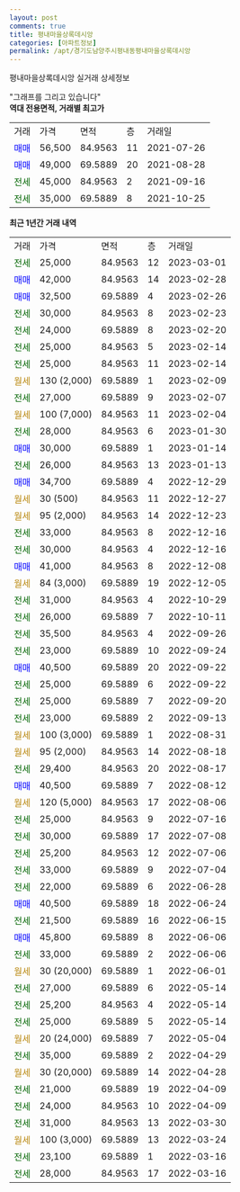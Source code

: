```yaml
---
layout: post
comments: true
title: 평내마을상록데시앙
categories: [아파트정보]
permalink: /apt/경기도남양주시평내동평내마을상록데시앙
---
```


평내마을상록데시앙 실거래 상세정보

<script type="text/javascript">
  google.charts.load('current', {'packages':['line', 'corechart']});
  google.charts.setOnLoadCallback(drawChart);

  function drawChart() {
    var data = new google.visualization.DataTable();
    data.addColumn('date', '거래일');
    data.addColumn('number', "매매");
    data.addColumn('number', "전세");
    data.addColumn('number', "전매");

    data.addRows([[new Date(Date.parse("2023-03-01")), null, 25000, null], [new Date(Date.parse("2023-02-28")), 42000, null, null], [new Date(Date.parse("2023-02-26")), 32500, null, null], [new Date(Date.parse("2023-02-23")), null, 30000, null], [new Date(Date.parse("2023-02-20")), null, 24000, null], [new Date(Date.parse("2023-02-14")), null, 25000, null], [new Date(Date.parse("2023-02-14")), null, 25000, null], [new Date(Date.parse("2023-02-09")), null, null, null], [new Date(Date.parse("2023-02-07")), null, 27000, null], [new Date(Date.parse("2023-02-04")), null, null, null], [new Date(Date.parse("2023-01-30")), null, 28000, null], [new Date(Date.parse("2023-01-14")), 30000, null, null], [new Date(Date.parse("2023-01-13")), null, 26000, null], [new Date(Date.parse("2022-12-29")), 34700, null, null], [new Date(Date.parse("2022-12-27")), null, null, null], [new Date(Date.parse("2022-12-23")), null, null, null], [new Date(Date.parse("2022-12-16")), null, 33000, null], [new Date(Date.parse("2022-12-16")), null, 30000, null], [new Date(Date.parse("2022-12-08")), 41000, null, null], [new Date(Date.parse("2022-12-05")), null, null, null], [new Date(Date.parse("2022-10-29")), null, 31000, null], [new Date(Date.parse("2022-10-11")), null, 26000, null], [new Date(Date.parse("2022-09-26")), null, 35500, null], [new Date(Date.parse("2022-09-24")), null, 23000, null], [new Date(Date.parse("2022-09-22")), 40500, null, null], [new Date(Date.parse("2022-09-22")), null, 25000, null], [new Date(Date.parse("2022-09-20")), null, 25000, null], [new Date(Date.parse("2022-09-13")), null, 23000, null], [new Date(Date.parse("2022-08-31")), null, null, null], [new Date(Date.parse("2022-08-18")), null, null, null], [new Date(Date.parse("2022-08-17")), null, 29400, null], [new Date(Date.parse("2022-08-12")), 40500, null, null], [new Date(Date.parse("2022-08-06")), null, null, null], [new Date(Date.parse("2022-07-16")), null, 25000, null], [new Date(Date.parse("2022-07-08")), null, 30000, null], [new Date(Date.parse("2022-07-06")), null, 25200, null], [new Date(Date.parse("2022-07-04")), null, 33000, null], [new Date(Date.parse("2022-06-28")), null, 22000, null], [new Date(Date.parse("2022-06-24")), 40500, null, null], [new Date(Date.parse("2022-06-15")), null, 21500, null], [new Date(Date.parse("2022-06-06")), 45800, null, null], [new Date(Date.parse("2022-06-06")), null, 33000, null], [new Date(Date.parse("2022-06-01")), null, null, null], [new Date(Date.parse("2022-05-14")), null, 27000, null], [new Date(Date.parse("2022-05-14")), null, 25200, null], [new Date(Date.parse("2022-05-14")), null, 25000, null], [new Date(Date.parse("2022-05-04")), null, null, null], [new Date(Date.parse("2022-04-29")), null, 35000, null], [new Date(Date.parse("2022-04-28")), null, null, null], [new Date(Date.parse("2022-04-09")), null, 21000, null], [new Date(Date.parse("2022-04-09")), null, 24000, null], [new Date(Date.parse("2022-03-30")), null, 31000, null], [new Date(Date.parse("2022-03-24")), null, null, null], [new Date(Date.parse("2022-03-16")), null, 23100, null], [new Date(Date.parse("2022-03-16")), null, 28000, null]]);

    var options = {
      hAxis: {
        format: 'yyyy/MM/dd'
      },    
      lineWidth: 0,
      pointsVisible: true,    
      title: '최근 1년간 유형별 실거래가 분포',
      legend: { position: 'bottom' }
    };

    var formatter = new google.visualization.NumberFormat({pattern:'###,###'} );
    formatter.format(data, 1);
    formatter.format(data, 2);
    
    setTimeout(function() {
        var chart = new google.visualization.LineChart(document.getElementById('columnchart_material'));
        chart.draw(data, (options));
        document.getElementById('loading').style.display = 'none';
    }, 200);
  }
</script>


<div id="loading" style="z-index:20; display: block; margin-left: 0px">"그래프를 그리고 있습니다"</div>
<div id="columnchart_material" style="width: 95%; margin-left: 0px; display: block"></div>
<!-- contents start -->
<b>역대 전용면적, 거래별 최고가</b>
<table class="sortable">
    <tr>
      <td>거래</td>
      <td>가격</td>
      <td>면적</td>
      <td>층</td>
      <td>거래일</td>
    </tr>
        <tr>
          <td><a style="color: blue">매매</a></td>
          <td>56,500</td>
          <td>84.9563</td>
          <td>11</td>
          <td>2021-07-26</td>
        </tr>            <tr>
          <td><a style="color: blue">매매</a></td>
          <td>49,000</td>
          <td>69.5889</td>
          <td>20</td>
          <td>2021-08-28</td>
        </tr>        
        <tr>
              <td><a style="color: darkgreen">전세</a></td>
              <td>45,000</td>
              <td>84.9563</td>
              <td>2</td>
              <td>2021-09-16</td>
            </tr>            <tr>
              <td><a style="color: darkgreen">전세</a></td>
              <td>35,000</td>
              <td>69.5889</td>
              <td>8</td>
              <td>2021-10-25</td>
            </tr>        
    
</table>

<b>최근 1년간 거래 내역</b>

<table class="sortable">
    <tr>
      <td>거래</td>
      <td>가격</td>
      <td>면적</td>
      <td>층</td>
      <td>거래일</td>
    </tr>
    <tr>
      <td><a style="color: darkgreen">전세</a></td>
      <td>25,000</td>
      <td>84.9563</td>
      <td>12</td>
      <td>2023-03-01</td>
    </tr>          <tr>
      <td><a style="color: blue">매매</a></td>
      <td>42,000</td>
      <td>84.9563</td>
      <td>14</td>
      <td>2023-02-28</td>
    </tr>          <tr>
      <td><a style="color: blue">매매</a></td>
      <td>32,500</td>
      <td>69.5889</td>
      <td>4</td>
      <td>2023-02-26</td>
    </tr>          <tr>
      <td><a style="color: darkgreen">전세</a></td>
      <td>30,000</td>
      <td>84.9563</td>
      <td>8</td>
      <td>2023-02-23</td>
    </tr>          <tr>
      <td><a style="color: darkgreen">전세</a></td>
      <td>24,000</td>
      <td>69.5889</td>
      <td>8</td>
      <td>2023-02-20</td>
    </tr>          <tr>
      <td><a style="color: darkgreen">전세</a></td>
      <td>25,000</td>
      <td>84.9563</td>
      <td>5</td>
      <td>2023-02-14</td>
    </tr>          <tr>
      <td><a style="color: darkgreen">전세</a></td>
      <td>25,000</td>
      <td>84.9563</td>
      <td>11</td>
      <td>2023-02-14</td>
    </tr>          <tr>
      <td><a style="color: darkgoldenrod">월세</a></td>
      <td>130 (2,000)</td>
      <td>69.5889</td>
      <td>1</td>
      <td>2023-02-09</td>
    </tr>          <tr>
      <td><a style="color: darkgreen">전세</a></td>
      <td>27,000</td>
      <td>69.5889</td>
      <td>9</td>
      <td>2023-02-07</td>
    </tr>          <tr>
      <td><a style="color: darkgoldenrod">월세</a></td>
      <td>100 (7,000)</td>
      <td>84.9563</td>
      <td>11</td>
      <td>2023-02-04</td>
    </tr>          <tr>
      <td><a style="color: darkgreen">전세</a></td>
      <td>28,000</td>
      <td>84.9563</td>
      <td>6</td>
      <td>2023-01-30</td>
    </tr>          <tr>
      <td><a style="color: blue">매매</a></td>
      <td>30,000</td>
      <td>69.5889</td>
      <td>1</td>
      <td>2023-01-14</td>
    </tr>          <tr>
      <td><a style="color: darkgreen">전세</a></td>
      <td>26,000</td>
      <td>84.9563</td>
      <td>13</td>
      <td>2023-01-13</td>
    </tr>          <tr>
      <td><a style="color: blue">매매</a></td>
      <td>34,700</td>
      <td>69.5889</td>
      <td>4</td>
      <td>2022-12-29</td>
    </tr>          <tr>
      <td><a style="color: darkgoldenrod">월세</a></td>
      <td>30 (500)</td>
      <td>84.9563</td>
      <td>11</td>
      <td>2022-12-27</td>
    </tr>          <tr>
      <td><a style="color: darkgoldenrod">월세</a></td>
      <td>95 (2,000)</td>
      <td>84.9563</td>
      <td>14</td>
      <td>2022-12-23</td>
    </tr>          <tr>
      <td><a style="color: darkgreen">전세</a></td>
      <td>33,000</td>
      <td>84.9563</td>
      <td>8</td>
      <td>2022-12-16</td>
    </tr>          <tr>
      <td><a style="color: darkgreen">전세</a></td>
      <td>30,000</td>
      <td>84.9563</td>
      <td>4</td>
      <td>2022-12-16</td>
    </tr>          <tr>
      <td><a style="color: blue">매매</a></td>
      <td>41,000</td>
      <td>84.9563</td>
      <td>8</td>
      <td>2022-12-08</td>
    </tr>          <tr>
      <td><a style="color: darkgoldenrod">월세</a></td>
      <td>84 (3,000)</td>
      <td>69.5889</td>
      <td>19</td>
      <td>2022-12-05</td>
    </tr>          <tr>
      <td><a style="color: darkgreen">전세</a></td>
      <td>31,000</td>
      <td>84.9563</td>
      <td>4</td>
      <td>2022-10-29</td>
    </tr>          <tr>
      <td><a style="color: darkgreen">전세</a></td>
      <td>26,000</td>
      <td>69.5889</td>
      <td>7</td>
      <td>2022-10-11</td>
    </tr>          <tr>
      <td><a style="color: darkgreen">전세</a></td>
      <td>35,500</td>
      <td>84.9563</td>
      <td>4</td>
      <td>2022-09-26</td>
    </tr>          <tr>
      <td><a style="color: darkgreen">전세</a></td>
      <td>23,000</td>
      <td>69.5889</td>
      <td>10</td>
      <td>2022-09-24</td>
    </tr>          <tr>
      <td><a style="color: blue">매매</a></td>
      <td>40,500</td>
      <td>69.5889</td>
      <td>20</td>
      <td>2022-09-22</td>
    </tr>          <tr>
      <td><a style="color: darkgreen">전세</a></td>
      <td>25,000</td>
      <td>69.5889</td>
      <td>6</td>
      <td>2022-09-22</td>
    </tr>          <tr>
      <td><a style="color: darkgreen">전세</a></td>
      <td>25,000</td>
      <td>69.5889</td>
      <td>7</td>
      <td>2022-09-20</td>
    </tr>          <tr>
      <td><a style="color: darkgreen">전세</a></td>
      <td>23,000</td>
      <td>69.5889</td>
      <td>2</td>
      <td>2022-09-13</td>
    </tr>          <tr>
      <td><a style="color: darkgoldenrod">월세</a></td>
      <td>100 (3,000)</td>
      <td>69.5889</td>
      <td>1</td>
      <td>2022-08-31</td>
    </tr>          <tr>
      <td><a style="color: darkgoldenrod">월세</a></td>
      <td>95 (2,000)</td>
      <td>84.9563</td>
      <td>14</td>
      <td>2022-08-18</td>
    </tr>          <tr>
      <td><a style="color: darkgreen">전세</a></td>
      <td>29,400</td>
      <td>84.9563</td>
      <td>20</td>
      <td>2022-08-17</td>
    </tr>          <tr>
      <td><a style="color: blue">매매</a></td>
      <td>40,500</td>
      <td>69.5889</td>
      <td>7</td>
      <td>2022-08-12</td>
    </tr>          <tr>
      <td><a style="color: darkgoldenrod">월세</a></td>
      <td>120 (5,000)</td>
      <td>84.9563</td>
      <td>17</td>
      <td>2022-08-06</td>
    </tr>          <tr>
      <td><a style="color: darkgreen">전세</a></td>
      <td>25,000</td>
      <td>84.9563</td>
      <td>9</td>
      <td>2022-07-16</td>
    </tr>          <tr>
      <td><a style="color: darkgreen">전세</a></td>
      <td>30,000</td>
      <td>69.5889</td>
      <td>17</td>
      <td>2022-07-08</td>
    </tr>          <tr>
      <td><a style="color: darkgreen">전세</a></td>
      <td>25,200</td>
      <td>84.9563</td>
      <td>12</td>
      <td>2022-07-06</td>
    </tr>          <tr>
      <td><a style="color: darkgreen">전세</a></td>
      <td>33,000</td>
      <td>69.5889</td>
      <td>9</td>
      <td>2022-07-04</td>
    </tr>          <tr>
      <td><a style="color: darkgreen">전세</a></td>
      <td>22,000</td>
      <td>69.5889</td>
      <td>6</td>
      <td>2022-06-28</td>
    </tr>          <tr>
      <td><a style="color: blue">매매</a></td>
      <td>40,500</td>
      <td>69.5889</td>
      <td>18</td>
      <td>2022-06-24</td>
    </tr>          <tr>
      <td><a style="color: darkgreen">전세</a></td>
      <td>21,500</td>
      <td>69.5889</td>
      <td>16</td>
      <td>2022-06-15</td>
    </tr>          <tr>
      <td><a style="color: blue">매매</a></td>
      <td>45,800</td>
      <td>69.5889</td>
      <td>8</td>
      <td>2022-06-06</td>
    </tr>          <tr>
      <td><a style="color: darkgreen">전세</a></td>
      <td>33,000</td>
      <td>69.5889</td>
      <td>2</td>
      <td>2022-06-06</td>
    </tr>          <tr>
      <td><a style="color: darkgoldenrod">월세</a></td>
      <td>30 (20,000)</td>
      <td>69.5889</td>
      <td>1</td>
      <td>2022-06-01</td>
    </tr>          <tr>
      <td><a style="color: darkgreen">전세</a></td>
      <td>27,000</td>
      <td>69.5889</td>
      <td>6</td>
      <td>2022-05-14</td>
    </tr>          <tr>
      <td><a style="color: darkgreen">전세</a></td>
      <td>25,200</td>
      <td>84.9563</td>
      <td>4</td>
      <td>2022-05-14</td>
    </tr>          <tr>
      <td><a style="color: darkgreen">전세</a></td>
      <td>25,000</td>
      <td>69.5889</td>
      <td>5</td>
      <td>2022-05-14</td>
    </tr>          <tr>
      <td><a style="color: darkgoldenrod">월세</a></td>
      <td>20 (24,000)</td>
      <td>69.5889</td>
      <td>7</td>
      <td>2022-05-04</td>
    </tr>          <tr>
      <td><a style="color: darkgreen">전세</a></td>
      <td>35,000</td>
      <td>69.5889</td>
      <td>2</td>
      <td>2022-04-29</td>
    </tr>          <tr>
      <td><a style="color: darkgoldenrod">월세</a></td>
      <td>30 (20,000)</td>
      <td>69.5889</td>
      <td>14</td>
      <td>2022-04-28</td>
    </tr>          <tr>
      <td><a style="color: darkgreen">전세</a></td>
      <td>21,000</td>
      <td>69.5889</td>
      <td>19</td>
      <td>2022-04-09</td>
    </tr>          <tr>
      <td><a style="color: darkgreen">전세</a></td>
      <td>24,000</td>
      <td>84.9563</td>
      <td>10</td>
      <td>2022-04-09</td>
    </tr>          <tr>
      <td><a style="color: darkgreen">전세</a></td>
      <td>31,000</td>
      <td>84.9563</td>
      <td>13</td>
      <td>2022-03-30</td>
    </tr>          <tr>
      <td><a style="color: darkgoldenrod">월세</a></td>
      <td>100 (3,000)</td>
      <td>69.5889</td>
      <td>13</td>
      <td>2022-03-24</td>
    </tr>          <tr>
      <td><a style="color: darkgreen">전세</a></td>
      <td>23,100</td>
      <td>69.5889</td>
      <td>1</td>
      <td>2022-03-16</td>
    </tr>          <tr>
      <td><a style="color: darkgreen">전세</a></td>
      <td>28,000</td>
      <td>84.9563</td>
      <td>17</td>
      <td>2022-03-16</td>
    </tr>      </table>
<!-- contents end -->    

